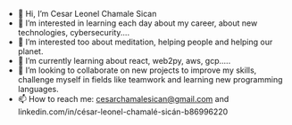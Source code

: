 - 👋 Hi, I’m Cesar Leonel Chamale Sican
- 👀 I’m interested in learning each day about my career, about new technologies, cybersecurity....
- 👀 I’m interested too about meditation, helping people and helping our planet. 
- 🌱 I’m currently learning about react, web2py, aws, gcp..... 
- 💞️ I’m looking to collaborate on new projects to improve my skills, challenge myself in fields like teamwork and learning new programming languages.
- 📫 How to reach me: cesarchamalesican@gmail.com and linkedin.com/in/césar-leonel-chamalé-sicán-b86996220

<!---
cesarchs/cesarchs is a ✨ special ✨ repository because its `README.md` (this file) appears on your GitHub profile.
You can click the Preview link to take a look at your changes.
--->
